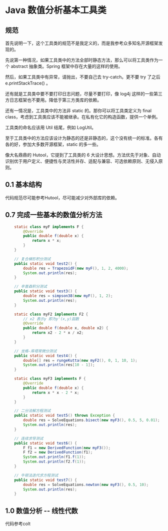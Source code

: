 # Java 数值分析基本工具类


## 规范

首先说明一下，这个工具类的规范不是我定义的，而是我参考众多知名开源框架发现的。

先说第一种情况，如果工具类中的方法全部时静态方法，那么可以将工具类作为一个 abstract 抽象类。Spring 框架中存在大量的这样的使用。

然后，如果工具类中有异常，请抛出，不要自己去 try-catch。更不要 try 了之后 e.printStackTrace() 。

还有就是工具类中要不要打印日志问题，尽量不要打印，像 log4j 这样的一些第三方日志框架也不要用。降低于第三方类库的依赖。

还有一情况是，工具类中的方法非 static 的。那你可以将工具类定义为 final class，考虑到工具类应该不能被继承。在私有化它的构造函数，提供一个单例。

工具类的命名应该用 Util 结尾，例如 LogUtil。

至于工具类中的方法应该设计为静态的还是非静态的，这个没有统一的标准。各有各的好，参加大多数开源框架，static 的多一些。

像大名鼎鼎的 Hutool，它提到了工具类的 6 大设计思想。方法优先于对象、自动识别优于用户定义、便捷性与灵活性并存、适配与兼容、可选依赖原则、无侵入原则。

## 0.1 基本结构

代码规范尽可能参考Hutool，尽可能减少对外部库的依赖。

## 0.7 完成一些基本的数值分析方法

```java
    static class myF implements F {
        @Override
        public double f(double x) {
            return x * x;
        }
    }

    // 复合梯形积分测试
    public static void test2() {
        double res = TrapezoidF(new myF(), 1, 2, 4000);
        System.out.println(res);
    }

    // 辛普森积分测试
    public static void test3() {
        double res = simpson38(new myF(), 1, 2);
        System.out.println(res);
    }

    static class myF2 implements F2 {
        // x2 表示y 即为y'(x,y)函数
        @Override
        public double f(double x, double x2) {
            return x2 - 2 * x / x2;
        }
    }

    // 龙格-库塔常微分测试
    public static void test4() {
        double[] res = rungeKutta(new myF2(), 0, 1, 10, 1);
        System.out.println(res[10 - 1]);
    }

    static class myF3 implements F {
        @Override
        public double f(double x) {
            return x * x - 2 * x;
        }
    }

    // 二分法解方程测试
    public static void test5() throws Exception {
        double res = SolveEquations.bisect(new myF3(), 0.5, 5, 0.01);
        System.out.println(res);
    }

    // 连续求导测试
    public static void test6() {
        F f1 = new DerivedFunction(new myF3());
        F f2 = new DerivedFunction(f1);
        System.out.println(f1.f(1));
        System.out.println(f2.f(1));
    }

    // 牛顿法迭代求方程测试
    public static void test7() {
        double res = SolveEquations.newton(new myF3(), 0.5, 10);
        System.out.println(res);
    }
```

## 1.0 数值分析 -- 线性代数

代码参考colt
